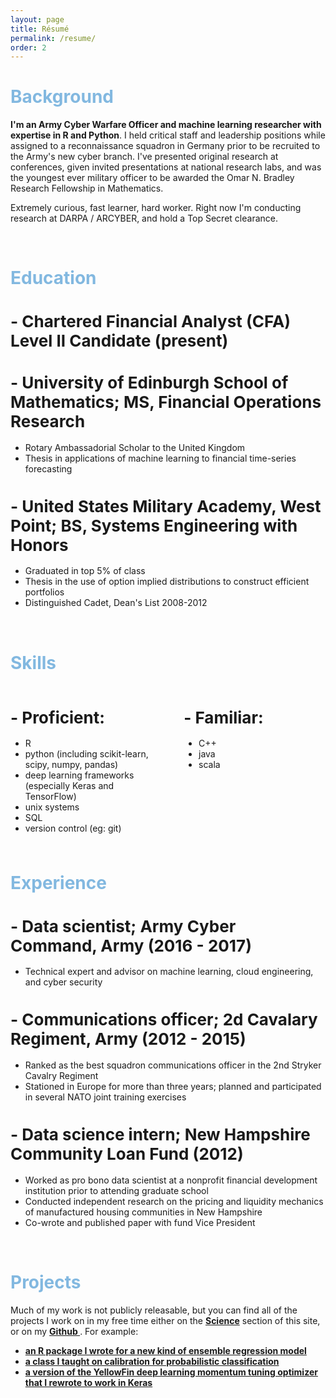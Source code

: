 ```yaml
---
layout: page
title: Résumé
permalink: /resume/
order: 2
---
```



<h1 style="color:#82B8E0;"><i class="fa fa-user fa-fw" aria-hidden="true" style="color:#82E0AA;"></i> <strong> Background</strong></h1>
<p>
<strong>I'm an Army Cyber Warfare Officer and machine learning researcher with expertise in R and Python</strong>. I held critical staff and leadership positions while assigned to a reconnaissance squadron in Germany prior to be recruited to the Army's new cyber branch. I've presented original research at conferences, given invited presentations at national research labs, and was the youngest ever military officer to be awarded the Omar N. Bradley Research Fellowship in Mathematics.
<p>
Extremely curious, fast learner, hard worker. Right now I'm conducting research at DARPA / ARCYBER, and hold a Top Secret clearance.</p><br>

</p>
<h1 style="color:#82B8E0;"><i class="fa fa-graduation-cap fa-fw" aria-hidden="true" style="color:#82E0AA;"></i> <strong> Education</strong></h1>

<font size = "2">
<h1><strong>- Chartered Financial Analyst (CFA) Level II Candidate </strong>(present)</h1></font>

<font size = "2">
<h1><strong>- University of Edinburgh School of Mathematics; </strong> MS, Financial Operations Research</h1></font>
<p>
<ul>
    <li>Rotary Ambassadorial Scholar to the United Kingdom</li>
    <li>Thesis in applications of machine learning to financial time-series forecasting</li>
</ul>
</p>
<font size = "2">
<h1><strong>- United States Military Academy, West Point; </strong> BS, Systems Engineering with Honors</h1></font>
<ul>
    <li>Graduated in top 5% of class</li>
    <li>Thesis in the use of option implied distributions to construct efficient portfolios</li>
    <li>Distinguished Cadet, Dean's List 2008-2012</li>
</ul>
<br>

<h1 style="color:#82B8E0;"><i class="fa fa-code fa-fw" aria-hidden="true" style="color:#82E0AA;"></i> <strong> Skills</strong></h1>

<div style="float: left; width: 45%; height: 300px">

<font size = "2">
<h1><strong>- Proficient:</strong></h1></font>
<ul>
    <li>R</li>
    <li>python (including scikit-learn, scipy, numpy, pandas)</li>
    <li>deep learning frameworks (especially Keras and TensorFlow)</li>
    <li>unix systems</li>
    <li>SQL</li>
    <li>version control (eg: git)</li>
</ul>

</div>
<div style="float:left; width: 10%; height: 300px"></div>
<div style="float: right; width: 45%; height: 300px">

<font size = "2">
<h1><strong>- Familiar:</strong></h1></font>
<ul>
    <li>C++</li>
    <li>java</li>
    <li>scala</li>
</ul>   
</div>


<h1 style="color:#82B8E0;"><i class="fa fa-briefcase fa-fw" aria-hidden="true" style="color:#82E0AA;"></i> <strong> Experience</strong></h1>
<font size = "2">


<h1><strong>- Data scientist;</strong> Army Cyber Command, Army (2016 - 2017)</h1></font>
<ul>
    <li>Technical expert and advisor on machine learning, cloud engineering, and cyber security </li>
</ul>

<font size = "2">
<h1><strong>- Communications officer;</strong> 2d Cavalary Regiment, Army (2012 - 2015)</h1></font>
<ul>
    <li>Ranked as the best squadron communications officer in the 2nd Stryker Cavalry Regiment </li>
    <li>Stationed in Europe for more than three years; planned and participated in several NATO joint training exercises</li>
</ul>

<font size = "2">
<h1><strong>- Data science intern;</strong> New Hampshire Community Loan Fund (2012)</h1></font>
<ul>
    <li>Worked as pro bono data scientist at a nonprofit financial development institution prior to attending graduate school </li>
    <li>Conducted independent research on the pricing and liquidity mechanics of manufactured housing communities in New Hampshire</li>
    <li>Co-wrote and published paper with fund Vice President</li>

</ul>

<br>


<h1 style="color:#82B8E0;"><i class="fa fa-flask fa-fw" aria-hidden="true" style="color:#82E0AA;"></i> <strong> Projects</strong></h1>
<p>
    Much of my work is not publicly releasable, but you can find all of the projects I work on in my free time either on the <strong><a href="http://nnormandin.com/science">Science</a></strong> section of this site, or on my <strong><a href="https://github.com/nnormandin"> Github </a></strong>. For example:
    <ul><strong>
        <li> <a href="https://github.com/nnormandin/localexpeRt">an R package I wrote for a new kind of ensemble regression model</a></li>
        <li><a href="https://github.com/nnormandin/Probability_Calibration/blob/master/probability_classification.pdf">a class I taught on calibration for probabilistic classification</a></li>
        <li><a href="http://nnormandin.com/science/2017/07/01/yellowfin.html">a version of the YellowFin deep learning momentum tuning optimizer that I rewrote to work in Keras</a></li></strong>
    </ul>
</p>
